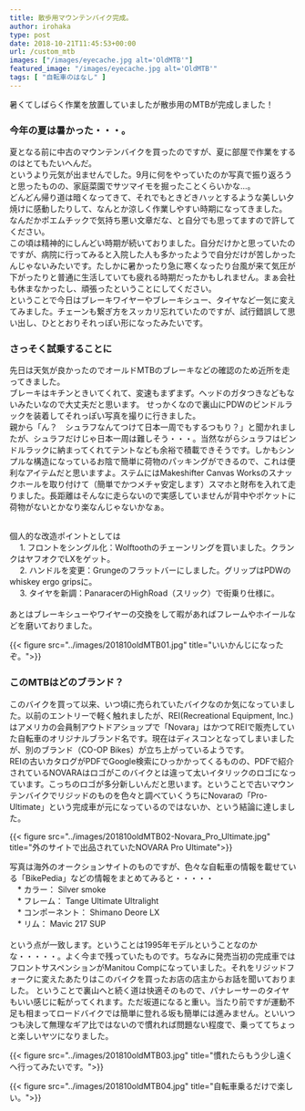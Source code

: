 ```yaml
---
title: 散歩用マウンテンバイク完成。
author: irohaka
type: post
date: 2018-10-21T11:45:53+00:00
url: /custom_mtb
images: ["/images/eyecache.jpg alt='OldMTB'"]
featured_image: "/images/eyecache.jpg alt='OldMTB'"
tags: [ "自転車のはなし" ]
---
```


暑くてしばらく作業を放置していましたが散歩用のMTBが完成しました！<!--more-->

### 今年の夏は暑かった・・・。
夏となる前に中古のマウンテンバイクを買ったのですが、夏に部屋で作業をするのはとてもたいへんだ。  
というより元気が出ませんでした。9月に何をやっていたのか写真で振り返ろうと思ったものの、家庭菜園でサツマイモを掘ったことくらいかな…。  
どんどん帰り道は暗くなってきて、それでもときどきハッとするような美しい夕焼けに感動したりして、なんとか涼しく作業しやすい時期になってきました。  
なんだかポエムチックで気持ち悪い文章だな、と自分でも思ってますので許してください。  
この頃は精神的にしんどい時期が続いておりました。自分だけかと思っていたのですが、病院に行ってみると入院した人も多かったようで自分だけが苦しかったんじゃないみたいです。たしかに暑かったり急に寒くなったり台風が来て気圧が下がったりと普通に生活していても疲れる時期だったかもしれません。まぁ会社も休まなかったし、頑張ったということにしてください。  
ということで今日はブレーキワイヤーやブレーキシュー、タイヤなど一気に変えてみました。チェーンも繋ぎ方をスッカリ忘れていたのですが、試行錯誤して思い出し、ひととおりそれっぽい形になったみたいです。
  
### さっそく試乗することに
先日は天気が良かったのでオールドMTBのブレーキなどの確認のため近所を走ってきました。  
ブレーキはキチンときいてくれて、変速もまずまず。ヘッドのガタつきなどもないみたいなので大丈夫だと思います。
せっかくなので裏山にPDWのビンドルラックを装着してそれっぽい写真を撮りに行きました。  
親から「ん？　シュラフなんてつけて日本一周でもするつもり？」と聞かれましたが、シュラフだけじゃ日本一周は難しそう・・・。当然ながらシュラフはビンドルラックに納まってくれてテントなども余裕で積載できそうです。しかもシンプルな構造になっているお陰で簡単に荷物のパッキングができるので、これは便利なアイテムだと思いますよ。ステムにはMakeshifter Canvas Worksのスナックホールを取り付けて（簡単でかつメチャ安定します）スマホと財布を入れて走りました。長距離はそんなに走らないので実感していませんが背中やポケットに荷物がないとかなり楽なんじゃないかなぁ。  
<br>

個人的な改造ポイントとしては  
　  1. フロントをシングル化：Wolftoothのチェーンリングを買いました。クランクはヤフオクでLXをゲット。  
　  2. ハンドルを変更：Grungeのフラットバーにしました。グリップはPDWのwhiskey ergo gripsに。  
　  3. タイヤを新調：PanaracerのHighRoad（スリック）で街乗り仕様に。  
<br>
あとはブレーキシューやワイヤーの交換をして暇があればフレームやホイールなどを磨いておりました。  

{{< figure src="../images/201810oldMTB01.jpg" title="いいかんじになったぞ。">}}

### このMTBはどのブランド？
このバイクを買って以来、いつ頃に売られていたバイクなのか気になっていました。以前のエントリーで軽く触れましたが、REI(Recreational Equipment, Inc.)はアメリカの会員制アウトドアショップで「Novara」はかつてREIで販売していた自転車のオリジナルブランド名です。現在はディスコンとなってしまいましたが、別のブランド（CO-OP Bikes）が立ち上がっているようです。  
REIの古いカタログがPDFでGoogle検索にひっかかってくるものの、PDFで紹介されているNOVARAはロゴがこのバイクとは違って太いイタリックのロゴになっています。こっちのロゴが多分新しいんだと思います。ということで古いマウンテンバイクでリジッドのものを色々と調べていくうちにNovaraの「Pro-Ultimate」という完成車が元になっているのではないか、という結論に達しました。

{{< figure src="../images/201810oldMTB02-Novara_Pro_Ultimate.jpg" title="外のサイトで出品されていたNOVARA Pro Ultimate">}}

写真は海外のオークションサイトのものですが、色々な自転車の情報を載せている「BikePedia」などの情報をまとめてみると・・・・・  
　* カラー： Silver smoke  
　* フレーム： Tange Ultimate Ultralight  
　* コンポーネント： Shimano Deore LX  
　* リム： Mavic 217 SUP  
<br>
という点が一致します。ということは1995年モデルということなのかな・・・・・。よく今まで残っていたものです。ちなみに発売当初の完成車ではフロントサスペンションがManitou Compになっていました。それをリジッドフォークに変えたあたりはこのバイクを買ったお店の店主からお話を聞いておりました。
ということで裏山へと続く道は快適そのもので、パナレーサーのタイヤもいい感じに転がってくれます。ただ坂道になると重い。当たり前ですが運動不足も相まってロードバイクでは簡単に登れる坂も簡単には進みません。といいつつも決して無理なギア比ではないので慣れれば問題ない程度で、乗っててちょっと楽しいヤツになりました。

{{< figure src="../images/201810oldMTB03.jpg" title="慣れたらもう少し遠くへ行ってみたいです。">}}

{{< figure src="../images/201810oldMTB04.jpg" title="自転車乗るだけで楽しい。">}}
